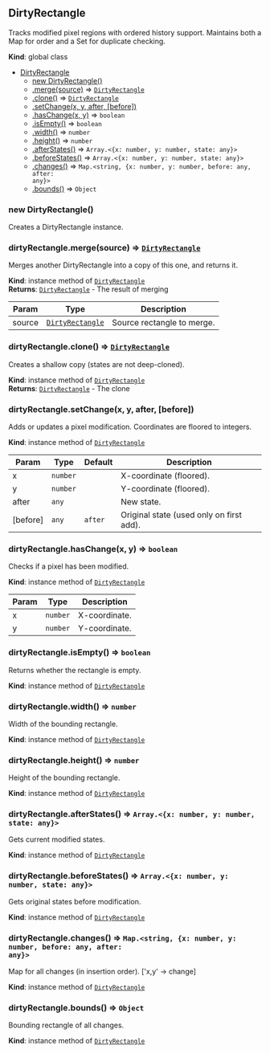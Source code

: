 <a name="DirtyRectangle"></a>

## DirtyRectangle
Tracks modified pixel regions with ordered history support.
Maintains both a Map for order and a Set for duplicate checking.

**Kind**: global class  

* [DirtyRectangle](#DirtyRectangle)
    * [new DirtyRectangle()](#new_DirtyRectangle_new)
    * [.merge(source)](#DirtyRectangle+merge) ⇒ [<code>DirtyRectangle</code>](#DirtyRectangle)
    * [.clone()](#DirtyRectangle+clone) ⇒ [<code>DirtyRectangle</code>](#DirtyRectangle)
    * [.setChange(x, y, after, [before])](#DirtyRectangle+setChange)
    * [.hasChange(x, y)](#DirtyRectangle+hasChange) ⇒ <code>boolean</code>
    * [.isEmpty()](#DirtyRectangle+isEmpty) ⇒ <code>boolean</code>
    * [.width()](#DirtyRectangle+width) ⇒ <code>number</code>
    * [.height()](#DirtyRectangle+height) ⇒ <code>number</code>
    * [.afterStates()](#DirtyRectangle+afterStates) ⇒ <code>Array.&lt;{x: number, y: number, state: any}&gt;</code>
    * [.beforeStates()](#DirtyRectangle+beforeStates) ⇒ <code>Array.&lt;{x: number, y: number, state: any}&gt;</code>
    * [.changes()](#DirtyRectangle+changes) ⇒ <code>Map.&lt;string, {x: number, y: number, before: any, after: any}&gt;</code>
    * [.bounds()](#DirtyRectangle+bounds) ⇒ <code>Object</code>

<a name="new_DirtyRectangle_new"></a>

### new DirtyRectangle()
Creates a DirtyRectangle instance.

<a name="DirtyRectangle+merge"></a>

### dirtyRectangle.merge(source) ⇒ [<code>DirtyRectangle</code>](#DirtyRectangle)
Merges another DirtyRectangle into a copy of this one, and returns it.

**Kind**: instance method of [<code>DirtyRectangle</code>](#DirtyRectangle)  
**Returns**: [<code>DirtyRectangle</code>](#DirtyRectangle) - The result of merging  

| Param | Type | Description |
| --- | --- | --- |
| source | [<code>DirtyRectangle</code>](#DirtyRectangle) | Source rectangle to merge. |

<a name="DirtyRectangle+clone"></a>

### dirtyRectangle.clone() ⇒ [<code>DirtyRectangle</code>](#DirtyRectangle)
Creates a shallow copy (states are not deep-cloned).

**Kind**: instance method of [<code>DirtyRectangle</code>](#DirtyRectangle)  
**Returns**: [<code>DirtyRectangle</code>](#DirtyRectangle) - The clone  
<a name="DirtyRectangle+setChange"></a>

### dirtyRectangle.setChange(x, y, after, [before])
Adds or updates a pixel modification. Coordinates are floored to integers.

**Kind**: instance method of [<code>DirtyRectangle</code>](#DirtyRectangle)  

| Param | Type | Default | Description |
| --- | --- | --- | --- |
| x | <code>number</code> |  | X-coordinate (floored). |
| y | <code>number</code> |  | Y-coordinate (floored). |
| after | <code>any</code> |  | New state. |
| [before] | <code>any</code> | <code>after</code> | Original state (used only on first add). |

<a name="DirtyRectangle+hasChange"></a>

### dirtyRectangle.hasChange(x, y) ⇒ <code>boolean</code>
Checks if a pixel has been modified.

**Kind**: instance method of [<code>DirtyRectangle</code>](#DirtyRectangle)  

| Param | Type | Description |
| --- | --- | --- |
| x | <code>number</code> | X-coordinate. |
| y | <code>number</code> | Y-coordinate. |

<a name="DirtyRectangle+isEmpty"></a>

### dirtyRectangle.isEmpty() ⇒ <code>boolean</code>
Returns whether the rectangle is empty.

**Kind**: instance method of [<code>DirtyRectangle</code>](#DirtyRectangle)  
<a name="DirtyRectangle+width"></a>

### dirtyRectangle.width() ⇒ <code>number</code>
Width of the bounding rectangle.

**Kind**: instance method of [<code>DirtyRectangle</code>](#DirtyRectangle)  
<a name="DirtyRectangle+height"></a>

### dirtyRectangle.height() ⇒ <code>number</code>
Height of the bounding rectangle.

**Kind**: instance method of [<code>DirtyRectangle</code>](#DirtyRectangle)  
<a name="DirtyRectangle+afterStates"></a>

### dirtyRectangle.afterStates() ⇒ <code>Array.&lt;{x: number, y: number, state: any}&gt;</code>
Gets current modified states.

**Kind**: instance method of [<code>DirtyRectangle</code>](#DirtyRectangle)  
<a name="DirtyRectangle+beforeStates"></a>

### dirtyRectangle.beforeStates() ⇒ <code>Array.&lt;{x: number, y: number, state: any}&gt;</code>
Gets original states before modification.

**Kind**: instance method of [<code>DirtyRectangle</code>](#DirtyRectangle)  
<a name="DirtyRectangle+changes"></a>

### dirtyRectangle.changes() ⇒ <code>Map.&lt;string, {x: number, y: number, before: any, after: any}&gt;</code>
Map for all changes (in insertion order). ['x,y' -> change]

**Kind**: instance method of [<code>DirtyRectangle</code>](#DirtyRectangle)  
<a name="DirtyRectangle+bounds"></a>

### dirtyRectangle.bounds() ⇒ <code>Object</code>
Bounding rectangle of all changes.

**Kind**: instance method of [<code>DirtyRectangle</code>](#DirtyRectangle)  
